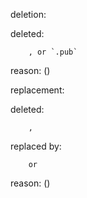 deletion:

deleted:

		, or `.pub`

reason: ()

replacement:

deleted:

		,

replaced by:

		or

reason: ()

